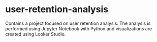 # user-retention-analysis
Contains a project focused on user retention analysis. The analysis is performed using Jupyter Notebook with Python and visualizations are created using Looker Studio.
